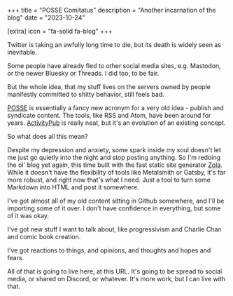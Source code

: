 +++
title = "POSSE Comitatus"
description = "Another incarnation of the blog"
date = "2023-10-24"

[extra]
icon = "fa-solid fa-blog"
+++

Twitter is taking an awfully long time to die, but its death is widely seen as inevitable.

Some people have already fled to other social media sites, e.g. Mastodon, or the newer Bluesky or Threads. I did too, to be fair.

But the whole idea, that my stuff lives on the servers owned by people manifestly committed to shitty behavior, still feels bad.

[POSSE](https://indieweb.org/POSSE) is essentially a fancy new acronym for a very old idea - publish and syndicate content.
The tools, like RSS and Atom, have been around for years.
[ActivityPub](https://seb.jambor.dev/posts/understanding-activitypub/) is really neat, but it's an evolution of an existing concept.

So what does all this mean?

<!-- more -->

Despite my depression and anxiety, some spark inside my soul doesn't let me just go quietly into the night and stop posting anything.
So I'm redoing the ol' blog yet again, this time built with the fast static site generator [Zola](https://www.getzola.org/).
While it doesn't have the flexibility of tools like Metalsmith or Gatsby, it's far more robust, and right now that's what I need.
Just a tool to turn some Markdown into HTML and post it somewhere.

I've got almost all of my old content sitting in Github somewhere, and I'll be importing some of it over.
I don't have confidence in everything, but some of it was okay.

I've got new stuff I want to talk about, like progressivism and Charlie Chan and comic book creation.

I've got reactions to things, and opinions, and thoughts and hopes and fears.

All of that is going to live here, at this URL. It's going to be spread to social media, or shared on Discord, or whatever. It's more work, but I can live with that.